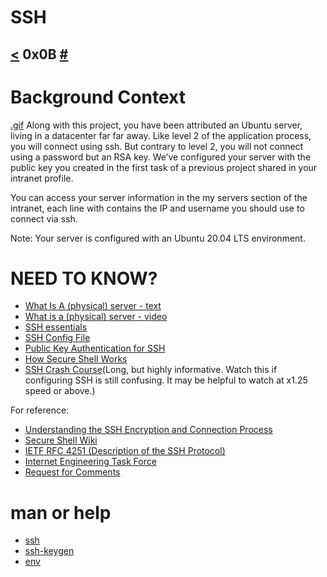 # SSH
[<](https://github.com/TheeKingZa/alx-system_engineering-devops/edit/master/0x0A-configuration_management/README.md) 0x0B [#]()
---

# Background Context
[.gif](https://s3.amazonaws.com/intranet-projects-files/holbertonschool-sysadmin_devops/244/zPVRKhPsUP5lK.gif)
Along with this project, you have been attributed an Ubuntu server, living in a datacenter far far away. Like level 2 of the application process, you will connect using ssh. But contrary to level 2, you will not connect using a password but an RSA key. We’ve configured your server with the public key you created in the first task of a previous project shared in your intranet profile.

You can access your server information in the my servers section of the intranet, each line with contains the IP and username you should use to connect via ssh.

Note: Your server is configured with an Ubuntu 20.04 LTS environment.

# NEED TO KNOW?
  * [What Is A (physical) server - text](https://en.wikipedia.org/wiki/Server_%28computing%29#Hardware_requirement)
  * [What is a (physical) server - video](https://www.youtube.com/watch?v=B1ANfsDyjeA)
  * [SSH essentials](https://www.digitalocean.com/community/tutorials/ssh-essentials-working-with-ssh-servers-clients-and-keys)
  * [SSH Config File](https://www.ssh.com/academy/ssh/config)
  * [Public Key Authentication for SSH](https://www.ssh.com/academy/ssh/public-key-authentication)
  * [How Secure Shell Works](https://www.youtube.com/watch?v=ORcvSkgdA58)
  * [SSH Crash Course](https://www.youtube.com/watch?v=hQWRp-FdTpc)(Long, but highly informative. Watch this if configuring SSH is still confusing. It may be helpful to watch at x1.25 speed or above.)

For reference:
  * [Understanding the SSH Encryption and Connection Process](https://www.digitalocean.com/community/tutorials/understanding-the-ssh-encryption-and-connection-process)
  * [Secure Shell Wiki](https://en.wikipedia.org/wiki/Secure_Shell)
  * [IETF RFC 4251 (Description of the SSH Protocol)](https://www.ietf.org/rfc/rfc4251.txt)
  * [Internet Engineering Task Force](https://en.wikipedia.org/wiki/Internet_Engineering_Task_Force)
  * [Request for Comments](https://en.wikipedia.org/wiki/Request_for_Comments)

# man or help
  * [ssh](https://linux.die.net/man/1/ssh)
  * [ssh-keygen](https://linux.die.net/man/1/ssh-keygen)
  * [env](https://linux.die.net/man/1/env)

